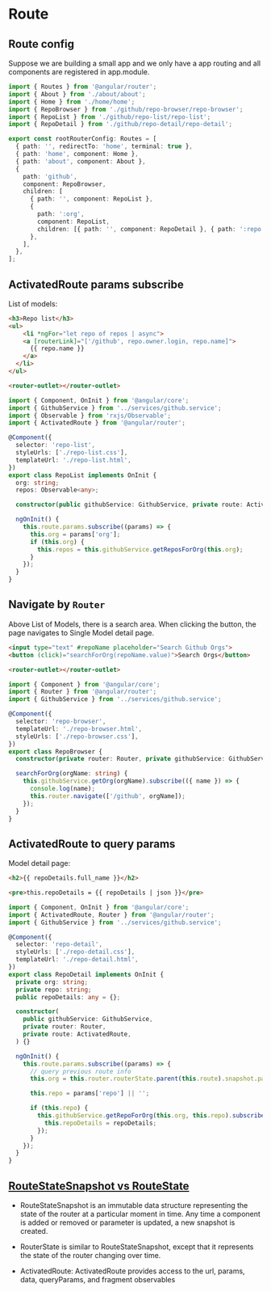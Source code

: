 # Route

## Route config

Suppose we are building a small app and we only have a app routing and all components are registered in app.module.

```ts
import { Routes } from '@angular/router';
import { About } from './about/about';
import { Home } from './home/home';
import { RepoBrowser } from './github/repo-browser/repo-browser';
import { RepoList } from './github/repo-list/repo-list';
import { RepoDetail } from './github/repo-detail/repo-detail';

export const rootRouterConfig: Routes = [
  { path: '', redirectTo: 'home', terminal: true },
  { path: 'home', component: Home },
  { path: 'about', component: About },
  {
    path: 'github',
    component: RepoBrowser,
    children: [
      { path: '', component: RepoList },
      {
        path: ':org',
        component: RepoList,
        children: [{ path: '', component: RepoDetail }, { path: ':repo', component: RepoDetail }],
      },
    ],
  },
];
```

## ActivatedRoute params subscribe

List of models:

```html
<h3>Repo list</h3>
<ul>
	<li *ngFor="let repo of repos | async">
    <a [routerLink]="['/github', repo.owner.login, repo.name]">
      {{ repo.name }}
    </a>
  </li>
</ul>

<router-outlet></router-outlet>
```

```ts
import { Component, OnInit } from '@angular/core';
import { GithubService } from '../services/github.service';
import { Observable } from 'rxjs/Observable';
import { ActivatedRoute } from '@angular/router';

@Component({
  selector: 'repo-list',
  styleUrls: ['./repo-list.css'],
  templateUrl: './repo-list.html',
})
export class RepoList implements OnInit {
  org: string;
  repos: Observable<any>;

  constructor(public githubService: GithubService, private route: ActivatedRoute) {}

  ngOnInit() {
    this.route.params.subscribe((params) => {
      this.org = params['org'];
      if (this.org) {
        this.repos = this.githubService.getReposForOrg(this.org);
      }
    });
  }
}
```

## Navigate by `Router`

Above List of Models, there is a search area. When clicking the button, the page navigates to Single Model detail page.

```html
<input type="text" #repoName placeholder="Search Github Orgs">
<button (click)="searchForOrg(repoName.value)">Search Orgs</button>

<router-outlet></router-outlet>
```

```ts
import { Component } from '@angular/core';
import { Router } from '@angular/router';
import { GithubService } from '../services/github.service';

@Component({
  selector: 'repo-browser',
  templateUrl: './repo-browser.html',
  styleUrls: ['./repo-browser.css'],
})
export class RepoBrowser {
  constructor(private router: Router, private githubService: GithubService) {}

  searchForOrg(orgName: string) {
    this.githubService.getOrg(orgName).subscribe(({ name }) => {
      console.log(name);
      this.router.navigate(['/github', orgName]);
    });
  }
}
```

## ActivatedRoute to query params

Model detail page:

```html
<h2>{{ repoDetails.full_name }}</h2>

<pre>this.repoDetails = {{ repoDetails | json }}</pre>
```

```ts
import { Component, OnInit } from '@angular/core';
import { ActivatedRoute, Router } from '@angular/router';
import { GithubService } from '../services/github.service';

@Component({
  selector: 'repo-detail',
  styleUrls: ['./repo-detail.css'],
  templateUrl: './repo-detail.html',
})
export class RepoDetail implements OnInit {
  private org: string;
  private repo: string;
  public repoDetails: any = {};

  constructor(
    public githubService: GithubService,
    private router: Router,
    private route: ActivatedRoute,
  ) {}

  ngOnInit() {
    this.route.params.subscribe((params) => {
      // query previous route info
      this.org = this.router.routerState.parent(this.route).snapshot.params['org'];

      this.repo = params['repo'] || '';

      if (this.repo) {
        this.githubService.getRepoForOrg(this.org, this.repo).subscribe((repoDetails) => {
          this.repoDetails = repoDetails;
        });
      }
    });
  }
}
```

## [RouteStateSnapshot vs RouteState](https://vsavkin.com/angular-router-understanding-router-state-7b5b95a12eab)

* RouteStateSnapshot is an immutable data structure representing the state of the router at a particular moment in time. Any time a component is added or removed or parameter is updated, a new snapshot is created.

* RouterState is similar to RouteStateSnapshot, except that it represents the state of the router changing over time.

* ActivatedRoute: ActivatedRoute provides access to the url, params, data, queryParams, and fragment observables
